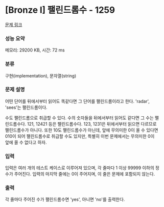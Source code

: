 # [Bronze I] 팰린드롬수 - 1259 

[문제 링크](https://www.acmicpc.net/problem/1259) 

### 성능 요약

메모리: 29200 KB, 시간: 72 ms

### 분류

구현(implementation), 문자열(string)

### 문제 설명

<p>어떤 단어를 뒤에서부터 읽어도 똑같다면 그 단어를 팰린드롬이라고 한다. 'radar', 'sees'는 팰린드롬이다.</p>

<p>수도 팰린드롬으로 취급할 수 있다. 수의 숫자들을 뒤에서부터 읽어도 같다면 그 수는 팰린드롬수다. 121, 12421 등은 팰린드롬수다. 123, 1231은 뒤에서부터 읽으면 다르므로 팰린드롬수가 아니다. 또한 10도 팰린드롬수가 아닌데, 앞에 무의미한 0이 올 수 있다면 010이 되어 팰린드롬수로 취급할 수도 있지만, 특별히 이번 문제에서는 무의미한 0이 앞에 올 수 없다고 하자.</p>

### 입력 

 <p>입력은 여러 개의 테스트 케이스로 이루어져 있으며, 각 줄마다 1 이상 99999 이하의 정수가 주어진다. 입력의 마지막 줄에는 0이 주어지며, 이 줄은 문제에 포함되지 않는다.</p>

### 출력 

 <p>각 줄마다 주어진 수가 팰린드롬수면 'yes', 아니면 'no'를 출력한다.</p>

